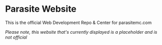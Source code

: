 # Parasite Website

This is the official Web Development Repo & Center for parasitemc.com

*Please note, this website that's currently displayed is a placeholder and is not official*
